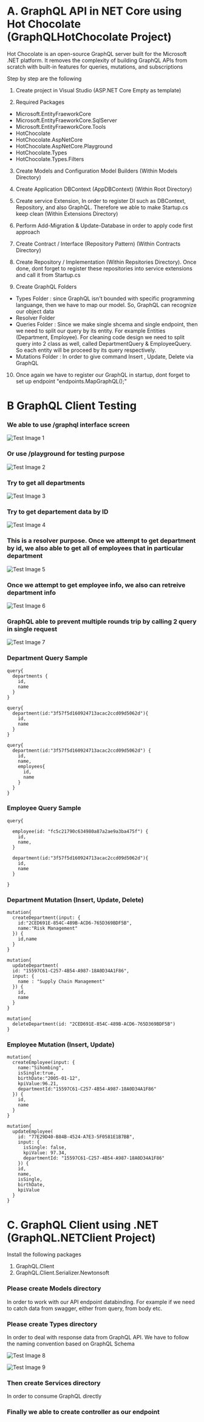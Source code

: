 # A. GraphQL API in NET Core using Hot Chocolate (GraphQLHotChocolate Project)

Hot Chocolate is an open-source GraphQL server built for the Microsoft .NET platform. It removes the complexity of building GraphQL APIs from scratch with built-in features for queries, mutations, and subscriptions

Step by step are the following
1. Create project in Visual Studio (ASP.NET Core Empty as template)

2. Required Packages 
  - Microsoft.EntityFraeworkCore
  - Microsoft.EntityFraeworkCore.SqlServer
  - Microsoft.EntityFraeworkCore.Tools
  - HotChocolate
  - HotChocolate.AspNetCore
  - HotChocolate.AspNetCore.Playground
  - HotChocolate.Types
  - HotChocolate.Types.Filters
  
 3. Create Models and Configuration Model Builders (Within Models Directory)
 
 4. Create Application DBContext (AppDBContext) (Within Root Directory)
 
 5. Create service Extension, In order to register DI such as DBContext, Repository, and also GraphQL. Therefore we able to make Startup.cs keep clean (Within Extensions Directory)
 
 6. Perform Add-Migration & Update-Database in order to apply code first approach
 
 7. Create Contract / Interface (Repository Pattern) (Within Contracts Directory)
 
 8. Create Repository / Implementation (Within Repsitories Directory). Once done, dont forget to register these repositories into service extensions and call it from Startup.cs
 
 9. Create GraphQL Folders
  - Types Folder : since GraphQL isn't bounded with specific programming languange, then we have to map our model. So, GraphQL can recognize our object data
  - Resolver Folder
  - Queries Folder : Since we make single shcema and single endpoint, then we need to split our query by its entity. For example Entities (Department, Employee). For cleaning code design we need to split query into 2 class as well, called DepartmentQuery & EmployeeQuery. So each entity will be proceed by its query respectively.
  - Mutations Folder : In order to give command Insert , Update, Delete via GraphQL
  
 10. Once again we have to register our GraphQL in startup, dont forget to set up endpoint "endpoints.MapGraphQL();"
 
 # B GraphQL Client Testing
 
 ### We able to use /graphql interface screen
 ![Test Image 1](https://github.com/khoirmuhammad/GraphQLHotChocolate/blob/master/Images/Run%20graphql.PNG)
 
 
 ### Or use /playground for testing purpose
 ![Test Image 2](https://github.com/khoirmuhammad/GraphQLHotChocolate/blob/master/Images/Run%20playground.PNG)
 
 
 ### Try to get all departments
 ![Test Image 3](https://github.com/khoirmuhammad/GraphQLHotChocolate/blob/master/Images/getalldepartments.PNG)
 
 
 ### Try to get departement data by ID 
 ![Test Image 4](https://github.com/khoirmuhammad/GraphQLHotChocolate/blob/master/Images/getdepartmentbyid.PNG)
 
 
 ### This is a resolver purpose. Once we attempt to get department by id, we also able to get all of employees that in particular department
 ![Test Image 5](https://github.com/khoirmuhammad/GraphQLHotChocolate/blob/master/Images/getdepartmentbyidandemployeeresolver.PNG)
 
 
 ### Once we attempt to get employee info, we also can retreive department info
 ![Test Image 6](https://github.com/khoirmuhammad/GraphQLHotChocolate/blob/master/Images/getemployeebyidanddepartmentresolver.PNG)
 
 
 ### GraphQL able to prevent multiple rounds trip by calling 2 query in single request
 ![Test Image 7](https://github.com/khoirmuhammad/GraphQLHotChocolate/blob/master/Images/singletripcall.PNG)
 
 
 
 ### Department Query Sample
 
```
query{
  departments {
    id,
    name
  }
}
```
```
query{
  department(id:"3f57f5d160924713acac2ccd09d5062d"){
    id,
    name
  }
}
```
```
query{
  department(id:"3f57f5d160924713acac2ccd09d5062d") {
    id,
    name,
    employees{
      id,
      name
    }
  }
}
```
### Employee Query Sample

```
query{
  
  employee(id: "fc5c21790c634980a87a2ae9a3ba475f") {
    id,
    name,
  }

  department(id:"3f57f5d160924713acac2ccd09d5062d"){
    id,
    name
  }
  
}
```

### Department Mutation (Insert, Update, Delete)
```
mutation{
  createDepartment(input: {
    id:"2CED691E-854C-489B-ACD6-765D369BDF5B",
    name:"Risk Management"
  }) {
    id,name
  }
}
```
```
mutation{
  updateDepartment(
  id: "15597C61-C257-4B54-A987-18A0D34A1F86",
  input: {
    name : "Supply Chain Management"
  }) {
    id,
    name
  }
}
```
```
mutation{
  deleteDepartment(id: "2CED691E-854C-489B-ACD6-765D369BDF5B")   
}
```
### Employee  Mutation (Insert, Update)
```
mutation{
  createEmployee(input: {
    name:"Sihombing",
    isSingle:true,
    birthDate:"2005-01-12",
    kpiValue:96.21,
    departmentId:"15597C61-C257-4B54-A987-18A0D34A1F86"
  }) {
    id,
    name
  }
}
```
```
mutation{
  updateEmployee(
    id: "77E29D40-B84B-4524-A7E3-5F0581E1B7BB",
    input: {
      isSingle: false,
      kpiValue: 97.34,
      departmentId: "15597C61-C257-4B54-A987-18A0D34A1F86"
    }) {
    id,
    name,
    isSingle,
    birthDate,
    kpiValue
  }
}
```
# C. GraphQL Client using .NET (GraphQL.NETClient Project)

Install the following packages
1. GraphQL.Client
2. GraphQL.Client.Serializer.Newtonsoft

### Please create Models directory
In order to work with our API endpoint databinding. For example if we need to catch data from swagger, either from query, from body etc.

### Please create Types directory
In order to deal with response data from GraphQL API. We have to follow the naming convention based on GraphQL Schema

![Test Image 8](https://github.com/khoirmuhammad/GraphQLHotChocolate/blob/master/Images/QuerySchema.PNG)

![Test Image 9](https://github.com/khoirmuhammad/GraphQLHotChocolate/blob/master/Images/MutationSchema.PNG)

### Then create Services directory
In order to consume GraphQL directly

### Finally we able to create controller as our endpoint


